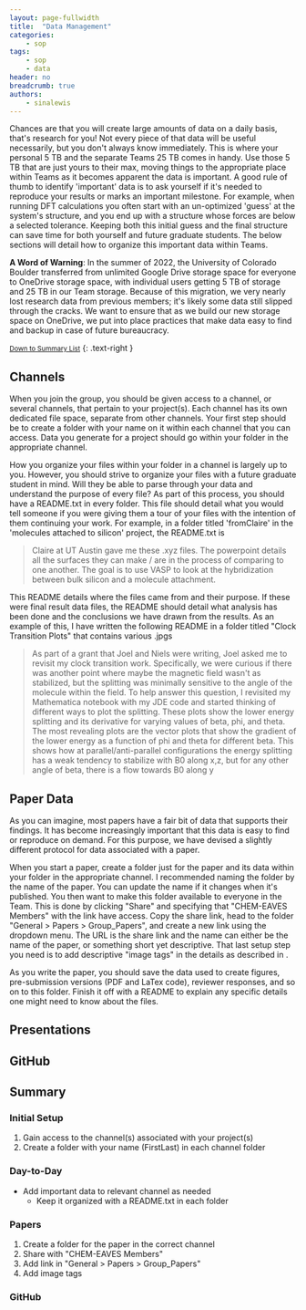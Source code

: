 ```yaml
---
layout: page-fullwidth
title:  "Data Management"
categories:
    - sop
tags:
    - sop
    - data
header: no
breadcrumb: true
authors:
    - sinalewis
---
```


Chances are that you will create large amounts of data on a daily basis, that's research for you! Not every piece of that data will be useful necessarily, but you don't always know immediately. This is where your personal 5 TB and the separate Teams 25 TB comes in handy. Use those 5 TB that are just yours to their max, moving things to the appropriate place within Teams as it becomes apparent the data is important. A good rule of thumb to identify 'important' data is to ask yourself if it's needed to reproduce your results or marks an important milestone. For example, when running DFT calculations you often start with an un-optimized 'guess' at the system's structure, and you end up with a structure whose forces are below a selected tolerance. Keeping both this initial guess and the final structure can save time for both yourself and future graduate students. The below sections will detail how to organize this important data within Teams.

**A Word of Warning**: In the summer of 2022, the University of Colorado Boulder transferred from unlimited Google Drive storage space for everyone to OneDrive storage space, with individual users getting 5 TB of storage and 25 TB in our Team storage. Because of this migration, we very nearly lost research data from previous members; it's likely some data still slipped through the cracks. We want to ensure that as we build our new storage space on OneDrive, we put into place practices that make data easy to find and backup in case of future bureaucracy.

<small markdown="1">[Down to Summary List](#summary)</small>
{: .text-right }

## Channels

When you join the group, you should be given access to a channel, or several channels, that pertain to your project(s). Each channel has its own dedicated file space, separate from other channels. Your first step should be to create a folder with your name on it within each channel that you can access. Data you generate for a project should go within your folder in the appropriate channel.

How you organize your files within your folder in a channel is largely up to you. However, you should strive to organize your files with a future graduate student in mind. Will they be able to parse through your data and understand the purpose of every file? As part of this process, you should have a README.txt in every folder. This file should detail what you would tell someone if you were giving them a tour of your files with the intention of them continuing your work. For example, in a folder titled 'fromClaire' in the 'molecules attached to silicon' project, the README.txt is

> Claire at UT Austin gave me these .xyz files. The powerpoint details all the surfaces they can make / are in the process of comparing to one another. The goal is to use VASP to look at the hybridization between bulk silicon and a molecule attachment.

This README details where the files came from and their purpose. If these were final result data files, the README should detail what analysis has been done and the conclusions we have drawn from the results. As an example of this, I have written the following README in a folder titled "Clock Transition Plots" that contains various .jpgs

> As part of a grant that Joel and Niels were writing, Joel asked me to revisit my clock transition work. Specifically, we were curious if there was another point where maybe the magnetic field wasn't as stabilized, but the splitting was minimally sensitive to the angle of the molecule within the field. To help answer this question, I revisited my Mathematica notebook with my JDE code and started thinking of different ways to plot the splitting. These plots show the lower energy splitting and its derivative for varying values of beta, phi, and theta. The most revealing plots are the vector plots that show the gradient of the lower energy as a function of phi and theta for different beta. This shows how at parallel/anti-parallel configurations the energy splitting has a weak tendency to stabilize with B0 along x,z, but for any other angle of beta, there is a flow towards B0 along y


## Paper Data

As you can imagine, most papers have a fair bit of data that supports their findings. It has become increasingly important that this data is easy to find or reproduce on demand. For this purpose, we have devised a slightly different protocol for data associated with a paper.

When you start a paper, create a folder just for the paper and its data within your folder in the appropriate channel. I recommended naming the folder by the name of the paper. You can update the name if it changes when it's published. You then want to make this folder available to everyone in the Team. This is done by clicking "Share" and specifying that "CHEM-EAVES Members" with the link have access. Copy the share link, head to the folder "General > Papers > Group_Papers", and create a new link using the dropdown menu. The URL is the share link and the name can either be the name of the paper, or something short yet descriptive. That last setup step you need is to add descriptive "image tags" in the details as described in []().

As you write the paper, you should save the data used to create figures, pre-submission versions (PDF and LaTex code), reviewer responses, and so on to this folder. Finish it off with a README to explain any specific details one might need to know about the files.

## Presentations

## GitHub



## Summary

### Initial Setup
1. Gain access to the channel(s) associated with your project(s)
2. Create a folder with your name (FirstLast) in each channel folder

### Day-to-Day
- Add important data to relevant channel as needed
    - Keep it organized with a README.txt in each folder

### Papers
1. Create a folder for the paper in the correct channel
2. Share with "CHEM-EAVES Members"
3. Add link in "General > Papers > Group_Papers"
4. Add image tags

### GitHub
